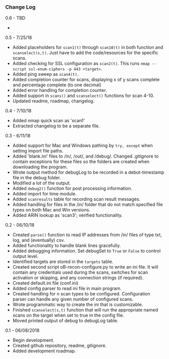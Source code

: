 ### Change Log

0.6 - TBD

- 

0.5 - 7/25/18

- Added placeholders for `scan1(t)` through `scan10(t)` in both function 
and `scanselect(s,t)`. Just have to add the code/resources for the specific scans.
- Added checking for SSL configuration as `scan2(t)`. This runs `nmap
--script ssl-enum-ciphers -p 443 <target>`.
- Added ping sweep as `scan4(t)`.
- Added completion counter for scans, displaying x of y scans complete and percentage
complete (to one decimal)
- Added error handling for completion counter.
- Added support in `scans()` and `scanselect()` functions for scan 4-10.
- Updated readme, roadmap, changelog.

0.4 - 7/10/18

- Added nmap quick scan as 'scan1'
- Extracted changelog to be a separate file.

0.3 - 6/11/18

- Added support for Mac and Windows pathing by `try, except` when setting import 
file paths.
- Added 'blank.ini' files to /in/, /out/, and /debug/. Changed .gitignore to 
contain exceptions for these files so the folders are created when downloading
the program.
- Wrote output method for debugLog to be recorded in a debut-timestamp file in 
the debug folder.
- Modified a lot of the output.
- Added `debug2()` function for post processing information.
- Added import for time module.
- Added `scanresults` table for recording scan result messages.
- Added handling for files in the /in/ folder that do not match specified file types on
both Mac and Win versions.
- Added ARIN lookup as 'scan3'; verified functionality.

0.2 - 06/10/18

- Created `parse()` function to read IP addresses from /in/ files of 
type txt, log, and (eventually) csv.
- Added functionality to handle blank lines gracefully.
- Added debugging information. Set debugSet to `True` or 
`False` to control output level.
- Identified targets are stored in the `targets` table.
- Created second script oB-recon-configure.py to write an ini file. It 
will contain any credentials used during the scans, switches for 
scan activation or skipping, and any connection strings (if required).
- Created default.ini file (conf.ini)
- Added config parser to read ini file in main program.
- Created handling for n scan types to be configured. Configuration parser
can handle any given number of configured scans.
- Wrote programmatic way to create the ini that is customizable.
- Finished `scanselect(s,t)` function that will run the appropriate
named scans on the target when set to true in the config file.
- Moved printed output of debug to debugLog table.

0.1 - 06/08/2018

- Begin development. 
- Created github repository, readme, gitignore.
- Added development roadmap.

